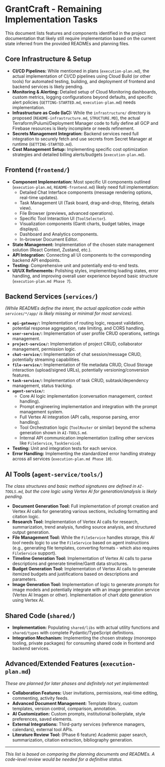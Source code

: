 # GrantCraft - Remaining Implementation Tasks

This document lists features and components identified in the project documentation that likely still require implementation based on the current state inferred from the provided READMEs and planning files.

## Core Infrastructure & Setup

*   **CI/CD Pipelines:** While mentioned in plans (`execution-plan.md`), the actual implementation of CI/CD pipelines using Cloud Build (or other tools) for automated testing, building, and deployment of frontend and backend services is likely pending.
*   **Monitoring & Alerting:** Detailed setup of Cloud Monitoring dashboards, custom metrics, logging configurations beyond defaults, and specific alert policies (`GETTING-STARTED.md`, `execution-plan.md`) needs implementation.
*   **Infrastructure as Code (IaC):** While the `infrastructure/` directory is proposed (`README-infrastructure.md`, `STRUCTURE.MD`), the actual Terraform/Pulumi/Deployment Manager code to fully define all GCP and Firebase resources is likely incomplete or needs refinement.
*   **Secrets Management Integration:** Backend services need full integration to securely fetch and use secrets from Secret Manager at runtime (`GETTING-STARTED.md`).
*   **Cost Management Setup:** Implementing specific cost optimization strategies and detailed billing alerts/budgets (`execution-plan.md`).

## Frontend (`frontend/`)

*   **Component Implementation:** Most specific UI components outlined (`execution-plan.md`, `README-frontend.md`) likely need full implementation:
    *   Detailed Chat Interface components (message rendering options, real-time updates).
    *   Task Management UI (Task board, drag-and-drop, filtering, details view).
    *   File Browser (previews, advanced operations).
    *   Specific Tool Interaction UI (`ToolSelector`).
    *   Visualization components (Gantt charts, budget tables, image displays).
    *   Dashboard and Analytics components.
    *   In-browser Document Editor.
*   **State Management:** Implementation of the chosen state management solution (React Context, Zustand, etc.).
*   **API Integration:** Connecting all UI components to the corresponding backend API endpoints.
*   **Testing:** Comprehensive unit and potentially end-to-end tests.
*   **UI/UX Refinements:** Polishing styles, implementing loading states, error handling, and improving overall user experience beyond basic structure (`execution-plan.md Phase 7`).

## Backend Services (`services/`)

*(While READMEs define the intent, the actual application code within `services/*/app/` is likely missing or minimal for most services).*

*   **`api-gateway/`:** Implementation of routing logic, request validation, potential response aggregation, rate limiting, and CORS handling.
*   **`user-service/`:** Implementation of user profile CRUD operations, settings management.
*   **`project-service/`:** Implementation of project CRUD, collaborator management, permission logic.
*   **`chat-service/`:** Implementation of chat session/message CRUD, potentially streaming capabilities.
*   **`file-service/`:** Implementation of file metadata CRUD, Cloud Storage interaction (upload/signed URLs), potentially versioning/conversion features.
*   **`task-service/`:** Implementation of task CRUD, subtask/dependency management, status tracking.
*   **`agent-service/`:**
    *   Core AI logic implementation (conversation management, context handling).
    *   Prompt engineering implementation and integration with the prompt management system.
    *   Full Vertex AI integration (API calls, response parsing, error handling).
    *   Tool Orchestration logic (`ToolRouter` or similar) beyond the schema generation shown in `AI-TOOLS.md`.
    *   Internal API communication implementation (calling other services like `FileService`, `TaskService`).
*   **Testing:** Unit and integration tests for each service.
*   **Error Handling:** Implementing the standardized error handling strategy across all services (`execution-plan.md Phase 10`).

## AI Tools (`agent-service/tools/`)

*The class structures and basic method signatures are defined in `AI-TOOLS.md`, but the core logic using Vertex AI for generation/analysis is likely pending.*

*   **Document Generation Tool:** Full implementation of prompt creation and Vertex AI calls for generating various sections, including formatting and citation logic.
*   **Research Tool:** Implementation of Vertex AI calls for research, summarization, trend analysis, funding source analysis, and structured output generation.
*   **File Management Tool:** While the `FileService` handles storage, this *AI tool* needs logic to *use* the `FileService` based on agent instructions (e.g., generating file templates, converting formats - which also requires `FileService` support).
*   **Timeline Generation Tool:** Implementation of Vertex AI calls to parse descriptions and generate timeline/Gantt data structures.
*   **Budget Generation Tool:** Implementation of Vertex AI calls to generate itemized budgets and justifications based on descriptions and parameters.
*   **Image Generation Tool:** Implementation of logic to generate *prompts* for image models and potentially integrate with an image generation service (Vertex AI Imagen or other). Implementation of chart *data* generation using Vertex AI.

## Shared Code (`shared/`)

*   **Implementation:** Populating `shared/libs` with actual utility functions and `shared/types` with complete Pydantic/TypeScript definitions.
*   **Integration Mechanism:** Implementing the chosen strategy (monorepo tooling, private packages) for consuming shared code in frontend and backend services.

## Advanced/Extended Features (`execution-plan.md`)

*These are planned for later phases and definitely not yet implemented:*
*   **Collaboration Features:** User invitations, permissions, real-time editing, commenting, activity feeds.
*   **Advanced Document Management:** Template library, custom templates, version control, comparison, annotation.
*   **AI Customization:** Custom prompts, institutional boilerplate, style preferences, saved elements.
*   **External Integrations:** Third-party services (reference managers, calendars), external tool APIs.
*   **Literature Review Tool:** (Phase 6 feature) Academic paper search, summarization, citation extraction, bibliography generation.

---
*This list is based on comparing the planning documents and READMEs. A code-level review would be needed for a definitive status.* 